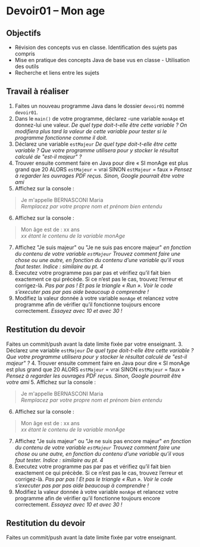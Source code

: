 # Devoir01 – Mon age

## Objectifs
- Révision des concepts vus en classe. Identification des sujets pas compris
- Mise en pratique des concepts Java de base vus en classe - Utilisation des outils
- Recherche et liens entre les sujets

## Travail à réaliser
1. Faites un nouveau programme Java dans le dossier `devoir01` nommé `devoir01`.
2. Dans le `main()` de votre programme, déclarez -une variable `monAge` et donnez-lui une valeur. 
_De quel type doit-t-elle être cette variable ?_
_On modifiera plus tard la valeur de cette variable pour tester si le programme fonctionne comme il doit._
3. Déclarez une variable `estMajeur`
_De quel type doit-t-elle être cette variable ?_
_Que votre programme utilisera pour y stocker le résultat calculé de "est-il majeur" ?_
4. Trouver ensuite comment faire en Java pour dire « SI monAge est plus grand que 20 ALORS `estMajeur` = vrai SINON `estMajeur` = faux »
_Pensez à regarder les ouvrages PDF reçus._
_Sinon, Google pourrait être votre ami_
5. Affichez sur la console : 
>Je m'appelle BERNASCONI Maria <br>
_Remplacez par votre propre nom et prénom bien entendu_
6. Affichez sur la console :  
>Mon âge est de : xx ans <br>
_xx étant le contenu de la variable monAge_
7. Affichez "Je suis majeur" ou "Je ne suis pas encore majeur" 
_en fonction du contenu de votre variable `estMajeur`_
_Trouvez comment faire une chose ou une autre, en fonction du contenu d’une variable qu’il vous faut tester. Indice : similaire au pt. 4_
8. Executez votre programme pas par pas et vérifiez qu’il fait bien exactement ce qui précède. Si ce n’est pas le cas, trouvez l’erreur et corrigez-là.
_Pas par pas ! Et pas le triangle « Run ». Voir le code s’executer pas par pas aide beaucoup à comprendre !_
9. Modifiez la valeur donnée à votre variable `monAge` et relancez votre programme afin de vérifier qu’il fonctionne toujours encore correctement.
_Essayez avec 10 et avec 30 !_

## Restitution du devoir
Faites un commit/push avant la date limite fixée par votre enseignant.
3. Déclarez une variable `estMajeur`
_De quel type doit-t-elle être cette variable ?_
_Que votre programme utilisera pour y stocker le résultat calculé de "est-il majeur" ?_
4. Trouver ensuite comment faire en Java pour dire « SI monAge est plus grand que 20 ALORS `estMajeur` = vrai SINON `estMajeur` = faux »
_Pensez à regarder les ouvrages PDF reçus._
_Sinon, Google pourrait être votre ami_
5. Affichez sur la console : 
>Je m'appelle BERNASCONI Maria <br>
_Remplacez par votre propre nom et prénom bien entendu_
6. Affichez sur la console :  
>Mon âge est de : xx ans <br>
_xx étant le contenu de la variable monAge_
7. Affichez "Je suis majeur" ou "Je ne suis pas encore majeur" 
_en fonction du contenu de votre variable `estMajeur`_
_Trouvez comment faire une chose ou une autre, en fonction du contenu d’une variable qu’il vous faut tester. Indice : similaire au pt. 4_
8. Executez votre programme pas par pas et vérifiez qu’il fait bien exactement ce qui précède. Si ce n’est pas le cas, trouvez l’erreur et corrigez-là.
_Pas par pas ! Et pas le triangle « Run ». Voir le code s’executer pas par pas aide beaucoup à comprendre !_
9. Modifiez la valeur donnée à votre variable `monAge` et relancez votre programme afin de vérifier qu’il fonctionne toujours encore correctement.
_Essayez avec 10 et avec 30 !_

## Restitution du devoir
Faites un commit/push avant la date limite fixée par votre enseignant.